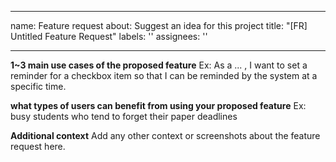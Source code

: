 ______________________________________________________________________

name: Feature request
about: Suggest an idea for this project
title: "[FR] Untitled Feature Request"
labels: ''
assignees: ''

______________________________________________________________________

**1~3 main use cases of the proposed feature**
Ex: As a ... , I want to set a reminder for a checkbox item so that I can be reminded by the system at a specific time.

**what types of users can benefit from using your proposed feature**
Ex: busy students who tend to forget their paper deadlines

**Additional context**
Add any other context or screenshots about the feature request here.
